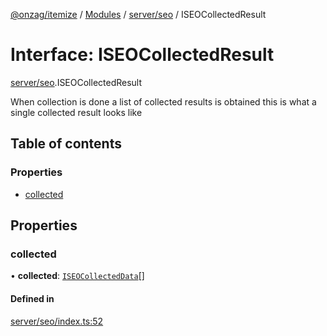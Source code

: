 [@onzag/itemize](../README.md) / [Modules](../modules.md) / [server/seo](../modules/server_seo.md) / ISEOCollectedResult

# Interface: ISEOCollectedResult

[server/seo](../modules/server_seo.md).ISEOCollectedResult

When collection is done a list of collected results is obtained
this is what a single collected result looks like

## Table of contents

### Properties

- [collected](server_seo.ISEOCollectedResult.md#collected)

## Properties

### collected

• **collected**: [`ISEOCollectedData`](server_seo.ISEOCollectedData.md)[]

#### Defined in

[server/seo/index.ts:52](https://github.com/onzag/itemize/blob/f2f29986/server/seo/index.ts#L52)
